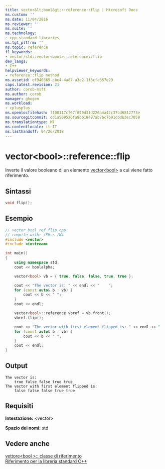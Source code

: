 ```yaml
---
title: vector&lt;bool&gt;::reference::flip | Microsoft Docs
ms.custom: ''
ms.date: 11/04/2016
ms.reviewer: ''
ms.suite: ''
ms.technology:
- cpp-standard-libraries
ms.tgt_pltfrm: ''
ms.topic: reference
f1_keywords:
- vector/std::vector<bool>::reference::flip
dev_langs:
- C++
helpviewer_keywords:
- reference::flip method
ms.assetid: ef940365-cbe4-4a87-a3e2-1f3cfa357e29
caps.latest.revision: 21
author: corob-msft
ms.author: corob
manager: ghogen
ms.workload:
- cplusplus
ms.openlocfilehash: f100117cf67f049d31d226a4a42c37bd6812773e
ms.sourcegitcommit: dd1a509526fa8bb18e97ab7bc7b91cbdb3ec7059
ms.translationtype: MT
ms.contentlocale: it-IT
ms.lasthandoff: 04/26/2018
---
```

# <a name="vectorltboolgtreferenceflip"></a>vector&lt;bool&gt;::reference::flip

Inverte il valore booleano di un elemento [vector\<bool>](../standard-library/vector-bool-class.md) a cui viene fatto riferimento.

## <a name="syntax"></a>Sintassi

```cpp
void flip();
```

## <a name="example"></a>Esempio

```cpp
// vector_bool_ref_flip.cpp
// compile with: /EHsc /W4
#include <vector>
#include <iostream>

int main()
{
    using namespace std;
    cout << boolalpha;

    vector<bool> vb = { true, false, false, true, true };

    cout << "The vector is: " << endl << "    ";
    for (const auto& b : vb) {
        cout << b << " ";
    }
    cout << endl;

    vector<bool>::reference vbref = vb.front();
    vbref.flip();

    cout << "The vector with first element flipped is: " << endl << "    ";
    for (const auto& b : vb) {
        cout << b << " ";
    }
    cout << endl;
}

```

## <a name="output"></a>Output

```Output
The vector is:
    true false false true true
The vector with first element flipped is:
    false false false true true
```

## <a name="requirements"></a>Requisiti

**Intestazione:** \<vector>

**Spazio dei nomi:** std

## <a name="see-also"></a>Vedere anche

[vettore\<bool >:: classe di riferimento](../standard-library/vector-bool-reference-class.md)<br/>
[Riferimento per la libreria standard C++](../standard-library/cpp-standard-library-reference.md)<br/>
